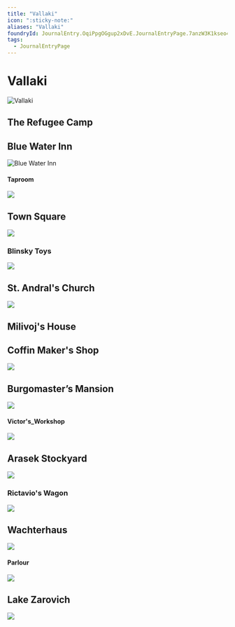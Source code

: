 ```yaml
---
title: "Vallaki"
icon: ":sticky-note:"
aliases: "Vallaki"
foundryId: JournalEntry.OqiPpgOGgup2xDvE.JournalEntryPage.7anzW3K1kseo4qRc
tags:
  - JournalEntryPage
---
```


# Vallaki
![Vallaki](https://raw.githubusercontent.com/SkroxiousDM/SkroxiousDM/refs/heads/main/assets/Vallaki%2018x10.webp)
## The Refugee Camp 

## Blue Water Inn
![Blue Water Inn](https://raw.githubusercontent.com/SkroxiousDM/SkroxiousDM/refs/heads/main/assets/Blue%20Water%20Inn%2018x10.webp)
#### Taproom
![](https://raw.githubusercontent.com/SkroxiousDM/SkroxiousDM/refs/heads/main/assets/BWI_taproom.jpg)
## Town Square
![](https://raw.githubusercontent.com/SkroxiousDM/SkroxiousDM/refs/heads/main/assets/Vallaki%20Town%20Square%2018x10.webp)
### Blinsky Toys
![](https://raw.githubusercontent.com/SkroxiousDM/SkroxiousDM/refs/heads/main/assets/Blinsky%20Toys%2018x10.webp)
## St. Andral's Church
![](https://raw.githubusercontent.com/SkroxiousDM/SkroxiousDM/refs/heads/main/assets/Saint%20Andrals%20Church%2018x10.webp)
## Milivoj's House

## Coffin Maker's Shop
![](https://raw.githubusercontent.com/SkroxiousDM/SkroxiousDM/refs/heads/main/assets/Coffin%20Makers%20Shop%2018x10.webp)
## Burgomaster’s Mansion 
![](https://raw.githubusercontent.com/SkroxiousDM/SkroxiousDM/refs/heads/main/assets/Burgomasters%20Mansion%2018x10.webp)
#### Victor's_Workshop
![](https://raw.githubusercontent.com/SkroxiousDM/SkroxiousDM/refs/heads/main/assets/victors_workshop.jpg)
## Arasek Stockyard
![](https://raw.githubusercontent.com/SkroxiousDM/SkroxiousDM/refs/heads/main/assets/Arasek%20Stockyard%2018x10.webp)
### Rictavio's Wagon
![](https://raw.githubusercontent.com/SkroxiousDM/SkroxiousDM/refs/heads/main/assets/rictavios_wagon.jpg)
## Wachterhaus
![](https://raw.githubusercontent.com/SkroxiousDM/SkroxiousDM/refs/heads/main/assets/Wachterhaus%2018x10.webp)
#### Parlour
![](https://uploads.worldanvil.com/uploads/images/Fiona's%20Parlor.png)
## Lake Zarovich
![](https://raw.githubusercontent.com/SkroxiousDM/SkroxiousDM/refs/heads/main/assets/LakeZarovich%2018x10.webp)
